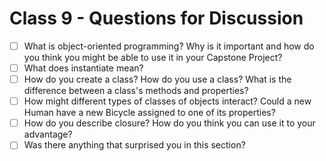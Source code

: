 # Class 9 - Questions for Discussion

- [ ] What is object-oriented programming? Why is it important and how do you think you might be able to use it in your Capstone Project?
- [ ] What does instantiate mean?
- [ ] How do you create a class? How do you use a class?
What is the difference between a class's methods and properties?
- [ ] How might different types of classes of objects interact? Could a new Human have a new Bicycle assigned to one of its properties?
- [ ] How do you describe closure? How do you think you can use it to your advantage?
- [ ] Was there anything that surprised you in this section?
